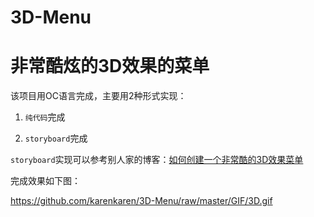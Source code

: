 # 3D-Menu
非常酷炫的3D效果的菜单
====
该项目用OC语言完成，主要用2种形式实现：

1. `纯代码`完成

2. `storyboard`完成

`storyboard`实现可以参考别人家的博客：[如何创建一个非常酷的3D效果菜单](http://www.jianshu.com/p/a7f5cab17395)

完成效果如下图：

![]()https://github.com/karenkaren/3D-Menu/raw/master/GIF/3D.gif
